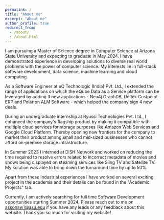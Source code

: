 ```yaml
---
permalink: /
title: "About me"
excerpt: "About me"
author_profile: true
redirect_from: 
  - /about/
  - /about.html
---
```


I am pursuing a Master of Science degree in Computer Science at Arizona State University and expecting to graduate in May 2024. I have demonstrated experience in developing solutions to diverse real world problems with the power of computer science. My interests lie in full-stack software development, data science, machine learning and cloud computing.

As a Software Engineer at eQ Technologic (India) Pvt. Ltd., I extended the range of applications on which the eQube Data as a Service platform can be leveraged by adding 3 new applications - Neo4j GraphDB, Deltek Costpoint ERP and Polarion ALM Software - which helped the company sign 4 new deals.

During an undergraduate internship at Ryussi Technologies Pvt. Ltd., I enhanced the company's flagship product by making it compatible with multiple cloud services for storage purposes like Amazon Web Services and Google Cloud Platform. Thereby opening new frontiers for the company to market their product among small and mid-sized businesses who cannot afford on-premise storage infrastructure.

In Summer 2023 I interned at DISH Network and worked on reducing the time required to resolve errors related to incorrect metadata of movies and shows being displayed on steaming services like Sling TV and Satellite TV. My solution was able to bring down the turnaround time by up to 50%.

Apart from these industrial experiences I have worked on several exciting project in the academia and their details can be found in the "Academic Projects" tab.

Currently, I am actively searching for full time Software Development opportunities starting Summer 2024. Please reach out to me on assonaw1@asu.edu if you have any leads or any feedback about this website. Thank you so much for visiting my website!